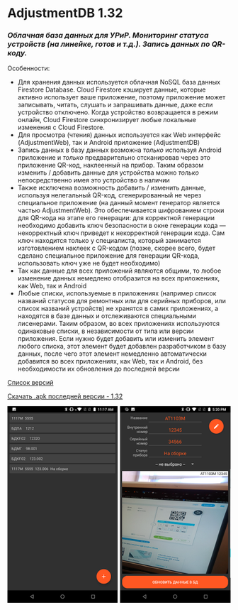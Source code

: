 # AdjustmentDB 1.32
### <i>Облачная база данных для УРиР. Мониторинг статуса устройств (на линейке, готов и т.д.). Запись данных по QR-коду.</i> 

Особенности:
- Для хранения данных используется облачная NoSQL база данных Firestore Database. Cloud Firestore кэширует данные, которые активно использует ваше приложение, поэтому приложение может записывать, читать, слушать и запрашивать данные, даже если устройство отключено. Когда устройство возвращается в режим онлайн, Cloud Firestore синхронизирует любые локальные изменения с Cloud Firestore. 
- Для просмотра (чтения) данных используется как Web интерфейс (AdjustmentWeb), так и Android приложение (AdjustmentDB) 
- Запись данных в базу данных возможна <i>только</i> используя Android приложение и <i>только</i> предварительно отсканировав через это приложение QR-код, наклеенный на прибор. Таким образом изменить / добавить данные для устройства можно <i>только</i> непосредственно имея это устройство в наличии  
- Также исключена возможность добавить / изменить данные, используя нелегальный QR-код, сгенерированный не через специальное приложение (на данный момент генератор является частью AdjustmentWeb). Это обеспечивается шифрованием строки для QR-кода на этапе его генерации: для корректной генерации необходимо добавить ключ безопасности в окне генерации кода — некорректный ключ приведет к некорректной генерации кода. Сам ключ находится только у специалиста, который занимается изготовлением наклеек с QR-кодом (позже, скорее всего, будет сделано специальное приложение для генерации QR-кода, использовать ключ уже не будет необходимо)     
- Так как данные для всех приложений являются общими, то любое изменение данных немедлено отобразится на всех приложениях, как Web, так и Android   
- Любые списки, используемые в приложениях (например список названий статусов для ремонтных или для серийных приборов, или список названий устройств) не хранятся в самих приложениях, а находятся в базе данных и отслеживаются специальными лисенерами. Таким образом, во всех приложениях используются одинаковые списки, в независимости от типа или версии приложения. Если нужно будет добавить или изменить элемент любого списка, этот элемент будет добавлен разработчиком в базу данных, после чего этот элемент немедленно автоматически добавится во всех приложениях, как Web, так и Android, без необходимости их обновления до последней версии  
    

[Список версий](./VERSION.md)

[Скачать .apk последней версии - 1.32](./AdjustmentDB-v1.32.apk)


![alt tag](fon.png)
